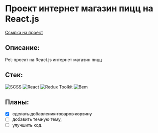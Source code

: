 # Проект интернет магазин пицц на React.js

[Ссылка на проект](https://dmitriyledovskih.github.io/react-pizza)

## Описание:

Pet-проект на React.js интернет магазин пицц

## Стек:

![SCSS](https://img.shields.io/badge/SASS-333?style=for-the-badge&logo=sass&logoColor=CC6699)
![React](https://img.shields.io/badge/React-333?style=for-the-badge&logo=react&logoColor=60dff4)
![Redux Toolkit](https://img.shields.io/badge/Redux&nbsp;Toolkit-333?style=for-the-badge&logo=redux&logoColor=7549bc)
![Bem](https://img.shields.io/badge/-Бэм-333?style=for-the-badge&logo=bem&logoColor=fff)

## Планы:

- [X] ~~сделать добавления товаров корзину~~
- [ ] добавить темную тему, 
- [ ] улучшить код.
